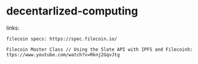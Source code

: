 # decentarlized-computing

links:

    filecoin specs: https://spec.filecoin.io/ 

    Filecoin Master Class // Using the Slate API with IPFS and Filecoinh: ttps://www.youtube.com/watch?v=Rknj2GqvJtg 